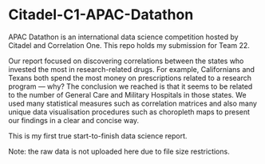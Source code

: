 # Citadel-C1-APAC-Datathon
APAC Datathon is an international data science competition hosted by Citadel and Correlation One. This repo holds my submission for Team 22.

Our report focused on discovering correlations between the states who invested the most in research-related drugs. For example, Californians and Texans both spend the most money on prescriptions related to a research program — why? The conclusion we reached is that it seems to be related to the number of General Care and Military Hospitals in those states. We used many statistical measures such as correlation matrices and also many unique data visualisation procedures such as choropleth maps to present our findings in a clear and concise way.

This is my first true start-to-finish data science report.

Note: the raw data is not uploaded here due to file size restrictions.
